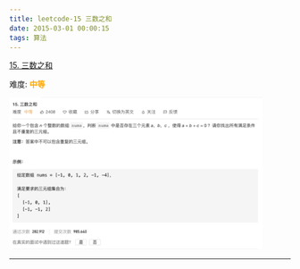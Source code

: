 ```yaml
---
title: leetcode-15 三数之和
date: 2015-03-01 00:00:15
tags: 算法
---
```






[15. 三数之和](https://leetcode-cn.com/problems/3sum/)

难度:  <font color="orange">**中等**</font>


<img src="leetcode-15-三数之和/0.png" width = 90% height = 50% />


<br>


---

